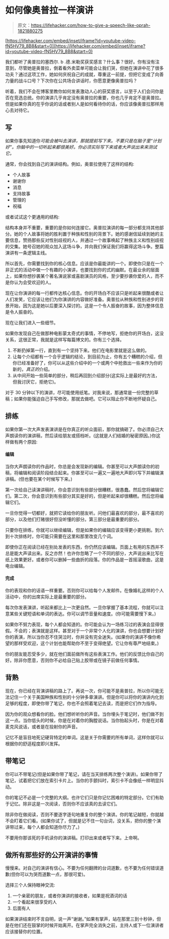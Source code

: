 # 如何像奥普拉一样演讲

> 原文：<https://lifehacker.com/how-to-give-a-speech-like-oprah-1821880275>

 [https://lifehacker.com/embed/inset/iframe?id=youtube-video-fN5HV79_8B8&start=0](https://lifehacker.com/embed/inset/iframe?id=youtube-video-fN5HV79_8B8&start=0) 

我们都听了奥普拉的塞西尔. b .德.米勒奖获奖感言？什么事？很好。你有没有注意到，尽管她是奥普拉，倒着看外卖菜单可能会让我们哭，但她在演讲中花了很多功夫？通过这项工作，她如何庆祝自己的成就，尊重这一前提，但把它变成了向善力量的战斗口号？下次你在公共场合讲话时，你愿意更像奥普拉吗？



听着，我们不会在博客里教你如何发表激动人心的获奖感言，以至于人们会问你是否在竞选总统。你的演讲几乎肯定没有奥普拉的重要，你也几乎肯定不是奥普拉。但是如果你真的在乎你说的话或者别人是如何看待你的话，你应该像奥普拉那样用心去对待它。

## **写**

如果你事先知道你*可能会被叫去演讲，那就提前写下来。不要只是在脑子里“计划好”。你脑中的一切听起来都很美好。你必须实际写下来或者大声说出来来测试它。*

通常，你会找到自己的演讲结构。例如，奥普拉使用了这样的结构:

*   个人故事
*   谢谢你
*   消息
*   支持故事
*   管理的
*   祝福

或者试试这个更通用的结构:

结构本身并不重要，重要的是你如何连接它。奥普拉演讲的每一部分都支持其他部分。她的个人故事将她的胜利置于种族和性别的背景下。她的感谢信延续到她的主要信息，赞扬那些反对性别歧视的人，并通过一个故事唤起了种族主义和性别歧视的交集。她号召她的观众加入这场斗争，并向我们保证我们将赢得这场斗争。整篇演讲有一条逻辑主线。

所以首先，你需要找到你的核心信息。应该是你最能讲的一个。即使你只是在一个非正式的活动中做一个有趣的小演讲，也要找到你的式的幽默。在最业余的层面上，如果你想抄袭某个著名演说家或喜剧演员的风格，至少要抄袭你爱的人，而不是你认为会受欢迎的人。

现在让你演讲的每一行都传达核心信息。你的开场白不应该只是听起来很酷或者让人们发笑，它应该让他们为你演讲的内容做好准备。奥普拉从种族和性别进步的背景开始，因为这是她以后要深入探讨的。这是一个令人振奋的故事，因为整体信息是令人振奋的。

现在让我们进入一些细节。

如果你发现自己在做那种电影蒙太奇式的事情，不停地写，拒绝你的开场白，这没关系，这很正常，我就是这样写每篇博文的。你有三个选择。

1.  不断扔掉第一行，直到有一个坚持下来。他们在电影里就是这么做的。
2.  让每个介绍都有一个合乎逻辑的结论，到目前为止，你有五个糟糕的介绍，但你已经准备好了，你可以从这些介绍中的一个或两个中抢救出一些来作为你的新的，*真正的*介绍。
3.  从中间开始一些简单的部分，稍后再回到介绍部分(这实际上是最好的方法，但我讨厌它，拒绝它)。

对于 30 分钟以下的演讲，尽可能使用纸笔。对我来说，那通常是一份完整的草稿；如果你能强迫自己手写修改，那就去做吧。它可以阻止你不断地怀疑自己。

## **排练**

如果你第一次大声发表演讲是在你真正的听众面前，那你就搞砸了。你必须自己大声朗读你的演讲稿，然后读给朋友或搭档听。(这就是人们结婚的秘密原因。)你这样做有两个原因:

#### 编辑

当你大声朗读你的作品时，你总是会发现新的编辑。你甚至可以大声朗读你的初稿，将编辑和阅读阶段结合起来。你甚至可以一遍又一遍地大声即兴写下并编辑演讲稿。(但也要在某个时候写下来。)

第一次给自己读演讲稿时，你会意识到有些部分很糟糕，很愚蠢。然后您将编辑它们。第二次，你会意识到有些部分其实是好的，但是听起来却很糟糕。然后您将编辑它们。

一旦你觉得一切都好，就把它读给你的朋友听。问他们最喜欢的部分，最不喜欢的部分，以及他们打赌很好但没听懂的部分。第三部分是最重要的部分。

只要你在排练，你就可以继续编辑，但是如果你的编辑应该变得更小更挑剔。到六到十次排练时，你可能只需要在这里和那里改变几个词。

即使你正在阅读已经在别处发表的东西，你仍然应该编辑。页面上有用的东西并不总是能大声读出来。反之亦然！也许你忽略了一个不同的部分，大声说出来比写在纸上效果更好。或者你可以删掉一些曲折的段落。你的作品是一首摇滚歌曲，这是电台编辑。

#### 完成

你的表现和你的话语一样重要。否则你可以给每个人发邮件。在像婚礼这样的个人活动中，你的出席实际上是最重要的部分。

每次你发表演讲，听起来都比上一次更自然。一旦你掌握了基本流程，你就可以注意某些关键短语和单词的表达。你可以调节音量和速度。(你可能需要慢下来。)

如果你不努力表现，每个人都会知道的。你可能会认为一场练习过的表演会显得很假。不会的；表演就是这样。甚至对于一个非常个人化的演讲，你也会想要计划好你的表演，所以当你忍不住哭泣时，你并没有完全迷失。(如果你的演讲不像你希望的那样受欢迎，这个计划也能帮助你不至于变得绝望。它让你有尊严地结束。)

你的朋友能忍受多少，就在他们面前做所有这些表演工作。他们的反馈比你自己的好。除非你愿意，否则你不必给自己贴上胶带或在镜子前做任何事情。

## **背熟**

现在，你已经在背演讲稿的路上了。再说一次，你可能不是奥普拉，所以你可能无法记住一个关于美国种族和性别的十分钟多章演讲。但是你可以将你的演讲内化到足够的程度，即使你带了笔记，你也不会照着笔记去读，而是把它们作为指导。

因为你的观众想看你的脸。他们想听听你的声音。当你埋头于笔记时，他们做不到这一点。当你低头的时候，你是在对着你的胸膛说话。当你抬起头时，你是在对着麦克风说话，或者是在投射你的声音。

记忆不是盲目地死记硬背特定的单词。这是关于你需要的所有单词，这样你就可以根据你的舒适程度即兴发挥。

## **带笔记**

你可以不带笔记(但是如果你带了笔记，请在当天排练两次整个演讲)。如果你带了笔记，试着把它们放在索引卡片上。当你的手颤抖时，索引卡不会像纸一样明显抖动。

你的笔记不必是一个完整的大纲。也许它们只是你记忆困难的特定部分。它们有助于记忆。除非这是一次阅读，否则你不应该真的去读它们。

除非你在做阅读，否则不要逐字逐句地重复你的整个演讲。你的笔记越短，你就越不会盯着它们看。(如果你试了，但就是记不住一句台词，没关系，把你的整个演讲带过来，每个人都会知道你尽力了。)

不要用你那该死的手机读你的演讲稿。打印出来或者写下来。上帝啊。

## 做所有那些好的公开演讲的事情

慢慢来。对自己的演讲有信心。不要为任何翻牌的台词道歉，也不要为任何错误道歉(但你可以为哭而道歉一点，那很可爱)。

选择三个人保持眼神交流:

1.  一个亲密的朋友，或者你演讲的接收者，如果是祝酒词的话
2.  一个看起来很享受的人
3.  后面有人

如果演讲结束时不言自明，说一声“谢谢。”如果有掌声，站在那里三到十秒钟，但是在他们还在鼓掌的时候开始离开。在掌声完全消失之前，主持人或下一位演讲者应该接替你的位置。